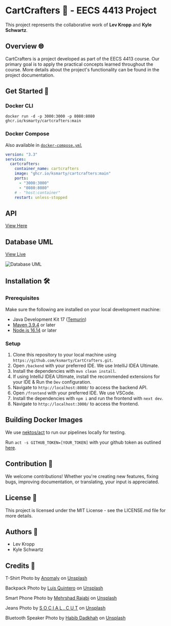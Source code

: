 # CartCrafters 🛒 - EECS 4413 Project

This project represents the collaborative work of **Lev Kropp** and **Kyle Schwartz**.

## Overview 🌐

CartCrafters is a project developed as part of the EECS 4413 course. Our primary goal is to apply the practical concepts learned throughout the course. More details about the project's functionality can be found in the project documentation.

## Get Started 🏁

### Docker CLI

```
docker run -d -p 3000:3000 -p 8080:8080 ghcr.io/ksmarty/cartcrafters:main
```

### Docker Compose

Also available in [`docker-compose.yml`](docker-compose.yml)

```yaml
version: "3.3"
services:
  cartcrafters:
    container_name: cartcrafters
    image: "ghcr.io/ksmarty/cartcrafters:main"
    ports:
      - "3000:3000"
      - "8080:8080"
    # - "host:container"
    restart: unless-stopped
```

## API

[View Here](https://studio-ws.apicur.io/sharing/803e7642-744f-434d-8077-3155542a53dc)

## Database UML

[View Live](https://www.plantuml.com/plantuml/uml/bLDDJ-im4BpdL_ZbrAVt8fLAvP1JGpyWQcchgd2jJ6p0Kcm7UoDKjVntujXLZHKLkEtER6PdlCf80rPGypBw0w-KKrILc8aeeW8Ox57yeAdICS8QrQP2XmYXVssTanJbootghUT_6p198jJY0dEQeiTiCxxBDhr1tv3FJ6bOVY66BL7YRfnopCepUDLlqGfh_IuLyUI7ruR0X2YgjOVR3vY-hQc65DsiLejfjcoXZ70cpj37EUnQIL8NOFDMhd6HNTkLsYOEl1Ag2yKgO59uuInNOA0lKkt3r4yA2nA2bM958p-PZlFxRD78_nyO-At6hUlMZXzYfSZfPDAKBe1jke_cuJE3sza91hCtsquR12JWCkEo5X1w2NVlSg3SCx1ZflTTc84k9uOCh0Jlxj0WFKBuEsTZhDnT2rCvDwR-oPE4Ibv48-4IUfhT0Ittwtnck_txZiSaaOVJNLCKp-Pnv3gVSuRSW5jnQSINTo_a6DjuJ9VsfOaH5QJcvIS0)

![Database UML](https://www.plantuml.com/plantuml/svg/bLDDJ-im4BpdL_ZbrAVt8fLAvP1JGpyWQcchgd2jJ6p0Kcm7UoDKjVntujXLZHKLkEtER6PdlCf80rPGypBw0w-KKrILc8aeeW8Ox57yeAdICS8QrQP2XmYXVssTanJbootghUT_6p198jJY0dEQeiTiCxxBDhr1tv3FJ6bOVY66BL7YRfnopCepUDLlqGfh_IuLyUI7ruR0X2YgjOVR3vY-hQc65DsiLejfjcoXZ70cpj37EUnQIL8NOFDMhd6HNTkLsYOEl1Ag2yKgO59uuInNOA0lKkt3r4yA2nA2bM958p-PZlFxRD78_nyO-At6hUlMZXzYfSZfPDAKBe1jke_cuJE3sza91hCtsquR12JWCkEo5X1w2NVlSg3SCx1ZflTTc84k9uOCh0Jlxj0WFKBuEsTZhDnT2rCvDwR-oPE4Ibv48-4IUfhT0Ittwtnck_txZiSaaOVJNLCKp-Pnv3gVSuRSW5jnQSINTo_a6DjuJ9VsfOaH5QJcvIS0)

## Installation 🛠️

### Prerequisites

Make sure the following are installed on your local development machine:

- Java Development Kit 17 ([Temurin](https://adoptium.net/temurin/releases/))
- [Maven 3.9.4](https://maven.apache.org/install.html) or later
- [Node.js 16.14](https://nodejs.org/) or later

### Setup

1. Clone this repository to your local machine using `https://github.com/ksmarty/CartCrafters.git`.
2. Open `/backend` with your preferred IDE. We use IntelliJ IDEA Ultimate.
3. Install the dependencies with `mvn clean install`.
4. If using IntelliJ IDEA Ultimate, install the recommended extensions for your IDE & Run the `Dev` configuration.
5. Navigate to `http://localhost:8080/` to access the backend API.
6. Open `/frontend` with your preferred IDE. We use VSCode.
7. Install the dependencies with `npm i` and run the frontend with `next dev`.
8. Navigate to `http://localhost:3000/` to access the frontend.

## Building Docker Images

We use [nektos/act](https://github.com/nektos/act) to run our pipelines locally for testing.

Run `act -s GITHUB_TOKEN=[YOUR_TOKEN]` with your github token as outlined [here](https://github.com/nektos/act#github_token).

## Contribution 🤝

We welcome contributions! Whether you're creating new features, fixing bugs, improving documentation, or translating, your input is appreciated.

## License 📜

This project is licensed under the MIT License - see the LICENSE.md file for more details.

## Authors 👥

- Lev Kropp
- Kyle Schwartz

## Credits 🙏

T-Shirt Photo by <a href="https://unsplash.com/@anomaly?utm_source=unsplash&utm_medium=referral&utm_content=creditCopyText">Anomaly</a> on <a href="https://unsplash.com/photos/WWesmHEgXDs?utm_source=unsplash&utm_medium=referral&utm_content=creditCopyText">Unsplash</a>

Backpack Photo by <a href="https://unsplash.com/@jibarox?utm_source=unsplash&utm_medium=referral&utm_content=creditCopyText">Luis Quintero</a> on <a href="https://unsplash.com/photos/8TSqJoI-NVs?utm_source=unsplash&utm_medium=referral&utm_content=creditCopyText">Unsplash</a>

Smart Phone Photo by <a href="https://unsplash.com/@mehrshadr?utm_source=unsplash&utm_medium=referral&utm_content=creditCopyText">Mehrshad Rajabi</a> on <a href="https://unsplash.com/photos/cLrcbfSwBxU?utm_source=unsplash&utm_medium=referral&utm_content=creditCopyText">Unsplash</a>

Jeans Photo by <a href="https://unsplash.com/@socialcut?utm_source=unsplash&utm_medium=referral&utm_content=creditCopyText">S O C I A L . C U T</a> on <a href="https://unsplash.com/photos/02NEVE2fKQw?utm_source=unsplash&utm_medium=referral&utm_content=creditCopyText">Unsplash</a>

Bluetooth Speaker Photo by <a href="https://unsplash.com/@habibdadkhah?utm_source=unsplash&utm_medium=referral&utm_content=creditCopyText">Habib Dadkhah</a> on <a href="https://unsplash.com/photos/zxvnrxl5OXc?utm_source=unsplash&utm_medium=referral&utm_content=creditCopyText">Unsplash</a>
